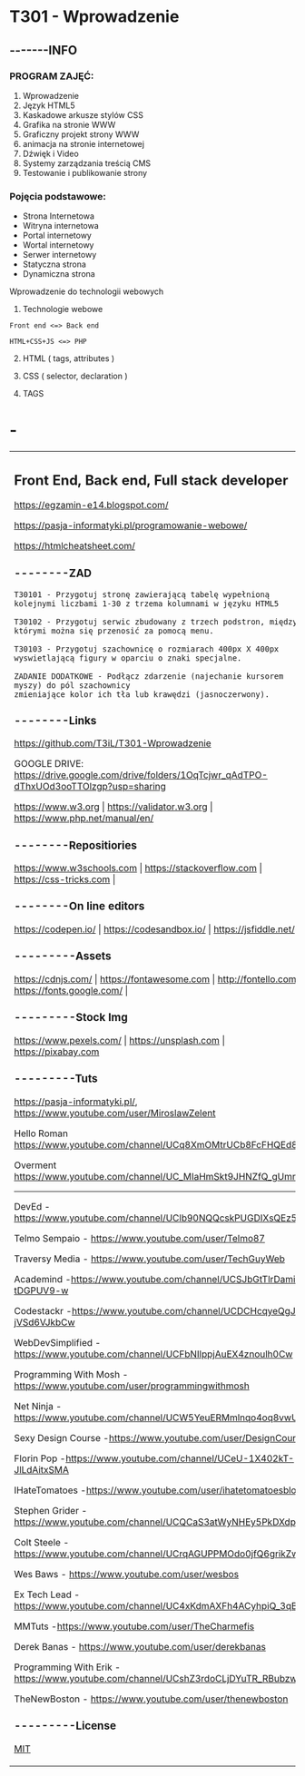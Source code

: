 # T301 - Wprowadzenie
## -------INFO

### PROGRAM ZAJĘĆ:
1. Wprowadzenie
2. Język HTML5
3. Kaskadowe arkusze stylów CSS
4. Grafika na stronie WWW
5. Graficzny projekt strony WWW
6. animacja na stronie internetowej
7. Dźwięk i Video
8. Systemy zarządzania treścią CMS
9. Testowanie i publikowanie strony

### Pojęcia podstawowe:
- Strona Internetowa
- Witryna internetowa
- Portal internetowy
- Wortal internetowy
- Serwer internetowy
- Statyczna strona
- Dynamiczna strona

Wprowadzenie do technologii webowych

1. Technologie webowe
```
Front end <=> Back end

HTML+CSS+JS <=> PHP
```
2. HTML ( tags, attributes )
3. CSS ( selector, declaration )

4. TAGS

<html>
<head><body>
<h1>-<h6>
<p><i><b>
<a>
<table><tr><td>

## Front End, Back end, Full stack developer

https://egzamin-e14.blogspot.com/

https://pasja-informatyki.pl/programowanie-webowe/

https://htmlcheatsheet.com/ 

### --------ZAD
```
T30101 - Przygotuj stronę zawierającą tabelę wypełnioną kolejnymi liczbami 1-30 z trzema kolumnami w języku HTML5

T30102 - Przygotuj serwic zbudowany z trzech podstron, między którymi można się przenosić za pomocą menu.

T30103 - Przygotuj szachownicę o rozmiarach 400px X 400px wyswietlającą figury w oparciu o znaki specjalne.

ZADANIE DODATKOWE - Podłącz zdarzenie (najechanie kursorem myszy) do pól szachownicy 
zmieniające kolor ich tła lub krawędzi (jasnoczerwony).
```
### --------Links
https://github.com/T3iL/T301-Wprowadzenie

GOOGLE DRIVE: https://drive.google.com/drive/folders/1OqTcjwr_qAdTPO-dThxUOd3ooTTOlzgp?usp=sharing

https://www.w3.org | https://validator.w3.org | https://www.php.net/manual/en/
### --------Repositiories
https://www.w3schools.com | https://stackoverflow.com | https://css-tricks.com |
### --------On line editors
https://codepen.io/ | https://codesandbox.io/ | https://jsfiddle.net/ |
### ---------Assets
https://cdnjs.com/ | https://fontawesome.com | http://fontello.com/ | https://fonts.google.com/ |
### ---------Stock Img
https://www.pexels.com/ | https://unsplash.com | https://pixabay.com
### ---------Tuts
https://pasja-informatyki.pl/, https://www.youtube.com/user/MiroslawZelent

Hello Roman https://www.youtube.com/channel/UCq8XmOMtrUCb8FcFHQEd8_g

Overment https://www.youtube.com/channel/UC_MIaHmSkt9JHNZfQ_gUmrg

-------------------------------------

DevEd - https://www.youtube.com/channel/UClb90NQQcskPUGDIXsQEz5Q 

Telmo Sempaio - https://www.youtube.com/user/Telmo87

Traversy Media - https://www.youtube.com/user/TechGuyWeb

Academind -https://www.youtube.com/channel/UCSJbGtTlrDami-tDGPUV9-w

Codestackr -https://www.youtube.com/channel/UCDCHcqyeQgJ-jVSd6VJkbCw

WebDevSimplified -https://www.youtube.com/channel/UCFbNIlppjAuEX4znoulh0Cw

Programming With Mosh -https://www.youtube.com/user/programmingwithmosh

Net Ninja -https://www.youtube.com/channel/UCW5YeuERMmlnqo4oq8vwUpg

Sexy Design Course -https://www.youtube.com/user/DesignCourse

Florin Pop -https://www.youtube.com/channel/UCeU-1X402kT-JlLdAitxSMA

IHateTomatoes -https://www.youtube.com/user/ihatetomatoesblog

Stephen Grider -https://www.youtube.com/channel/UCQCaS3atWyNHEy5PkDXdpNg

Colt Steele -https://www.youtube.com/channel/UCrqAGUPPMOdo0jfQ6grikZw

Wes Baws - https://www.youtube.com/user/wesbos

Ex Tech Lead -https://www.youtube.com/channel/UC4xKdmAXFh4ACyhpiQ_3qBw

MMTuts -https://www.youtube.com/user/TheCharmefis

Derek Banas - https://www.youtube.com/user/derekbanas

Programming With Erik -https://www.youtube.com/channel/UCshZ3rdoCLjDYuTR_RBubzw

TheNewBoston - https://www.youtube.com/user/thenewboston 
### ---------License
[MIT](https://choosealicense.com/licenses/mit/)

